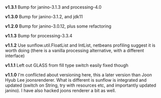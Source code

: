 **v1.3.1** Bump for janino-3.1.3 and processing-4.0

**v1.3.0** Bump for janino-3.1.2, and jdk11

**v1.2.0** Bump for janino-3.0.12, plus some refactoring

**v1.1.3** Bump for processing-3.3.4

**v1.1.2** Use sunflow.util.FloatList and IntList, netbeans profiling suggest it is worth doing (there is a vanilla processing alternative, with a different interface)  

**v1.1.1** Left out GLASS from fill type switch easily fixed though

**v1.1.0** I'm conflicted about versioning here, this a later version than Joon Hyub Lee joonsrenderer. What is different is sunflow is integrated and updated (switch on String, try with resources etc, and importantly updated janino). I have also hacked joons renderer a bit as well.
